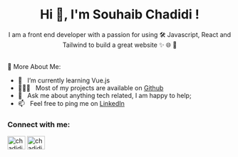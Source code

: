 <h1 align="center">Hi 👋, I'm Souhaib Chadidi !</h1>
<p align="center">I am a front end developer with a passion for using 🛠️ Javascript, React and Tailwind to build a great website ✨ 🌐 🍃</p>
<br />
🧐 More About Me:

- 🌱 &nbsp; I’m currently learning Vue.js
- 👨🏻‍💻 &nbsp; Most of my projects are available on [Github](https://github.com/chadidi02)
- 💬 &nbsp; Ask me about anything tech related, I am happy to help;
- 📫 &nbsp; Feel free to ping me on [LinkedIn](https://www.linkedin.com/in/chadidi02/)

<h3 align="left">Connect with me:</h3>
<p align="left">
<a href="https://twitter.com/chadidi02" target="blank"><img align="center" src="https://raw.githubusercontent.com/rahuldkjain/github-profile-readme-generator/master/src/images/icons/Social/twitter.svg" alt="chadidi02" height="30" width="40" /></a>
<a href="https://linkedin.com/in/chadidi02" target="blank"><img align="center" src="https://raw.githubusercontent.com/rahuldkjain/github-profile-readme-generator/master/src/images/icons/Social/linked-in-alt.svg" alt="chadidi02" height="30" width="40" /></a>
</p>

